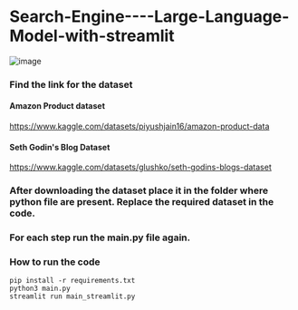 # Search-Engine----Large-Language-Model-with-streamlit

![image](https://github.com/rahulroshanganesh/Search-Engine----Large-Language-Model-with-streamlit/assets/103802956/cfa08f84-28b1-46b0-afb3-4944bf7b6b82)

### Find the link for the dataset
#### Amazon Product dataset
https://www.kaggle.com/datasets/piyushjain16/amazon-product-data

#### Seth Godin's Blog Dataset
https://www.kaggle.com/datasets/glushko/seth-godins-blogs-dataset

### After downloading the dataset place it in the folder where python file are present. Replace the required dataset in the code.

### For each step run the main.py file again.

### How to run the code
```
pip install -r requirements.txt
python3 main.py
streamlit run main_streamlit.py
```

